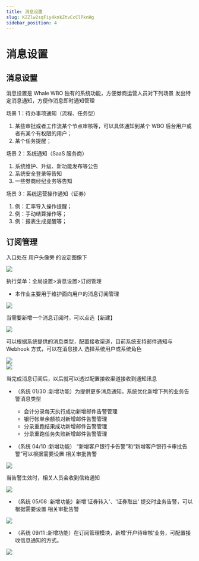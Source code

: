 ```yaml
---
title: 消息设置
slug: KZZlw2sqFiy4knkZtvCcClPknHg
sidebar_position: 4
---
```



# 消息设置

## 消息设置

消息设置是 Whale WBO 独有的系统功能，方便劵商运营人员对下列场景 发出特定消息通知，方便作消息即时通知管理

场景 1：待办事项通知（流程、任务型）

1. 某些审批或者工作流某个节点审核等，可以具体通知到某个 WBO 后台用户或者有某个有权限的用户；
2. 某个任务提醒；

场景 2：系统通知（SaaS 服务商）

1. 系统维护、升级、新功能发布等公告
2. 系统安全登录等告知
3. 一些劵商经纪业务等告知

场景 3：系统运营操作通知（证券）

1. 例：汇率导入操作提醒；
2. 例：手动结算操作等；
3. 例：报表生成提醒等；

## 订阅管理

入口处在 用户头像旁 的设定图像下

<img src="/assets/SPD0b8VvFod0tQxbJHwcxxUOn0b.png" src-width="1220" src-height="288"/>

执行菜单：全局设置&gt;消息设置&gt;订阅管理

- 本作业主要用于维护面向用户的消息订阅管理

<img src="/assets/Ys8NbOVavokJpjxdzSAclnKfnCd.png" src-width="3404" src-height="1616" align="center"/>

当需要新增一个消息订阅时，可以点选【新建】

<img src="/assets/L8ZCbZIlxoejxUxkUh9cjJiancg.png" src-width="3384" src-height="1606" align="center"/>

可以根据系统提供的消息类型，配置接收渠道，目前系统支持邮件通知与 Webhook 方式，可以在消息接人 选择系统用户或系统角色

<div class="flex gap-3 columns-2" column-size="2">
<div class="w-[39%]" width-ratio="39">
<img src="/assets/Ul1Tb2k7xoJv0Gx9GIScVbVTnxd.png" src-width="620" src-height="212"/>
</div>
<div class="w-[60%]" width-ratio="60">
<img src="/assets/N2xDb0W9Po2K2oxieCcc3d1inpN.png" src-width="1058" src-height="238" align="center"/>
</div>
</div>

当完成消息订阅后，以后就可以透过配置接收渠道接收到通知讯息

- （系统 01/30 :新增功能）为提供更多消息通知，系统优化新增下列的业务告警消息类型
    - 会计分录每天执行成功新增邮件告警管理
    - 银行帐单余额核对新增邮件告警管理
    - 分录重跑结果成功新增邮件告警管理
    - 分录重跑任务失败新增邮件告警管理

- （系统 04/10 :新增功能） “新增客户银行卡告警”和“新增客户银行卡审批告警”可以根据需要设置 相关审批告警

<img src="/assets/RjQqbKUXNo1oUNxhxhEcbzSJnYc.png" src-width="1980" src-height="992" align="center"/>

当告警生效时，相关人员会收到信箱通知

<img src="/assets/PfLfb9XBDoV7BQx0GuKc0FpPnpg.png" src-width="2359" src-height="1068" align="center"/>

- （系统 05/08 :新增功能）新增'证券转入'、'证券取出' 提交时业务告警，可以根据需要设置 相关审批告警

<img src="/assets/YfJybTDlOot9vfxLAHqcF7MUnDh.png" src-width="3111" src-height="1312" align="center"/>

- （系统 09/11 :新增功能）在订阅管理模块，新增‘开户待审核’业务，可配置接收信息通知的方式。

<img src="/assets/AvrEbcAU2oQqPTxKbrMc7OeYnvf.png" src-width="2410" src-height="1238" align="center"/>


